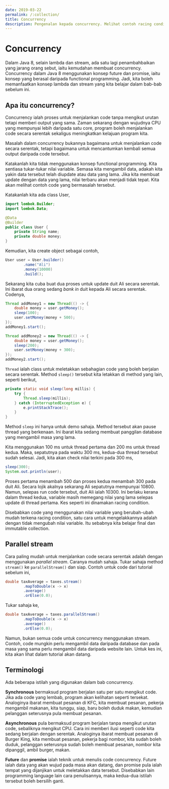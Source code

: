 ```yaml
---
date: 2019-03-22
permalink: /:collection/
title: Concurrency
description: Pengenalan kepada concurrency. Melihat contoh racing condition. Juga melihat parallelStream dalam Java 8.
---
```


# Concurrency

Dalam Java 8, selain lambda dan stream, ada satu lagi penambahbaikan yang jarang
orang sebut, iaitu kemudahan membuat concurrency. Concurrency dalam Java 8
menggunakan konsep future dan promise, iaitu konsep yang berasal daripada
functional programming. Jadi, kita boleh memanfaatkan konsep lambda dan stream
yang kita belajar dalam bab-bab sebelum ini.

## Apa itu concurrency?

Concurrency ialah proses untuk menjalankan code tanpa mengikut urutan tetapi
memberi output yang sama. Zaman sekarang dengan wujudnya CPU yang mempunyai
lebih daripada satu core, program boleh menjalankan code secara serentak
sekaligus meningkatkan kelajuan program kita.

Masalah dalam concurrency bukannya bagaimana untuk menjalankan code secara
serentak, tetapi bagaimana untuk mencantumkan kembali semua output daripada code
tersebut.

Katakanlah kita tidak menggunakan konsep functional programming. Kita sentiasa
tukar-tukar nilai variable. Semasa kita mengambil data, adakah kita yakin data
tersebut telah diupdate atau data yang lama. Jika kita membuat update dengan
data yang lama, nilai terbaru akan menjadi tidak tepat. Kita akan melihat contoh
code yang bermasalah tersebut.

Katakanlah kita ada class User,

```java
import lombok.Builder;
import lombok.Data;

@Data
@Builder
public class User {
    private String name;
    private double money;
}
```

Kemudian, kita create object sebagai contoh,

```java
User user = User.builder()
        .name("Ali")
        .money(10000)
        .build();
```

Sekarang kita cuba buat dua proses untuk update duit Ali secara serentak. Ini
ibarat dua orang sedang *bank in* duit kepada Ali secara serentak. Codenya,

```java
Thread addMoney1 = new Thread(() -> {
    double money = user.getMoney();
    sleep(100);
    user.setMoney(money + 500);
});
addMoney1.start();

Thread addMoney2 = new Thread(() -> {
    double money = user.getMoney();
    sleep(200);
    user.setMoney(money + 300);
});
addMoney2.start();
```

`Thread` ialah class untuk meletakkan sebahagian code yang boleh berjalan secara
serentak. Method `sleep()` tersebut kita letakkan di method yang lain, seperti
berikut,

```java
private static void sleep(long millis) {
    try {
        Thread.sleep(millis);
    } catch (InterruptedException e) {
        e.printStackTrace();
    }
}
```

Method `sleep` ini hanya untuk demo sahaja. Method tersebut akan pause thread
yang berkenaan. Ini ibarat kita sedang membuat panggilan database yang mengambil
masa yang lama.

Kita menggunakan 100 ms untuk thread pertama dan 200 ms untuk thread kedua.
Maka, sepatutnya pada waktu 300 ms, kedua-dua thread tersebut sudah selesai.
Jadi, kita akan check nilai terkini pada 300 ms,

```java
sleep(300);
System.out.println(user);
```

Proses pertama menambah 500 dan proses kedua menambah 300 pada duit Ali. Secara
lojik akalnya sekarang Ali sepatutnya mempunyai 10800. Namun, selepas run code
tersebut, duit Ali ialah 10300. Ini berlaku kerana dalam thread kedua, variable
masih memegang nilai yang lama selepas update di thread pertama. Kes seperti ini
dinamakan racing condition.

Disebabkan code yang menggunakan nilai variable yang berubah-ubah mudah terkena
racing condition, satu cara untuk mengelakkannya adalah dengan tidak mengubah
nilai variable. Itu sebabnya kita belajar final dan immutable collection.

## Parallel stream

Cara paling mudah untuk menjalankan code secara serentak adalah dengan
menggunakan *parallel stream*. Caranya mudah sahaja. Tukar sahaja method
`stream()` ke `parallelStream()` dan siap. Contoh untuk code dari tutorial
sebelum ini,

```java
double taxAverage = taxes.stream()
        .mapToDouble(x -> x)
        .average()
        .orElse(0.0);
```

Tukar sahaja ke,

```java
double taxAverage = taxes.parallelStream()
        .mapToDouble(x -> x)
        .average()
        .orElse(0.0);
```

Namun, bukan semua code untuk concurrency menggunakan stream. Contoh, code
mungkin perlu mengambil data daripada database dan pada masa yang sama perlu
mengambil data daripada website lain. Untuk kes ini, kita akan lihat dalam
tutorial akan datang.

## Terminologi

Ada beberapa istilah yang digunakan dalam bab concurrency.

**Synchronous** bermaksud program berjalan satu per satu mengikut code. Jika ada
code yang lembab, program akan kelihatan seperti tersekat. Analoginya ibarat
membuat pesanan di KFC, kita membuat pesanan, pekerja mengambil makanan, kita
tunggu, siap, baru boleh duduk makan, kemudian pelanggan seterusnya pula membuat
pesanan.

**Asynchronous** pula bermaksud program berjalan tanpa mengikut urutan code,
sebaliknya mengikut CPU. Cara ini memberi ilusi seperti code kita sedang
berjalan dengan serentak. Analoginya ibarat membuat pesanan di Burger King, kita
membuat pesanan, pekerja bagi nombor, kita sudah boleh duduk, pelanggan
seterusnya sudah boleh membuat pesanan, nombor kita dipanggil, ambil burger,
makan.

**Future** dan **promise** ialah teknik untuk menulis code concurrency. Future
ialah data yang akan wujud pada masa akan datang, dan promise pula ialah tempat
yang dijanjikan untuk meletakkan data tersebut. Disebabkan lain programming
language lain cara penulisannya, maka kedua-dua istilah tersebut boleh bersilih
ganti.
